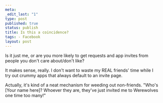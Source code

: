 ```yaml
--- 
meta: 
_edit_last: "1" 
type: post 
published: true 
status: publish 
title: Is this a coincidence? 
tags: - Facebook 
layout: post 
--- 
```


Is it just me, or are you more likely to get requests and app invites from people you don't care about/don't like?

It makes sense, really. I don't want to waste my REAL friends' time while I try out crummy apps that always default to an invite page.

Actually, it's kind of a neat mechanism for weeding out non-friends. "Who's [Your name here]? Whoever they are, they've just invited me to Werewolves one time too many!"